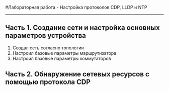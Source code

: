#Лабораторная работа - Настройка протоколов CDP, LLDP и NTP
_ _ _

## Часть 1. Создание сети и настройка основных параметров устройства
1. Создал сеть согласно топологии
2. Настроил базовые параметры маршрутизатора
3. Настроил базовые параметры коммутаторов
  
## Часть 2. Обнаружение сетевых ресурсов с помощью протокола CDP
